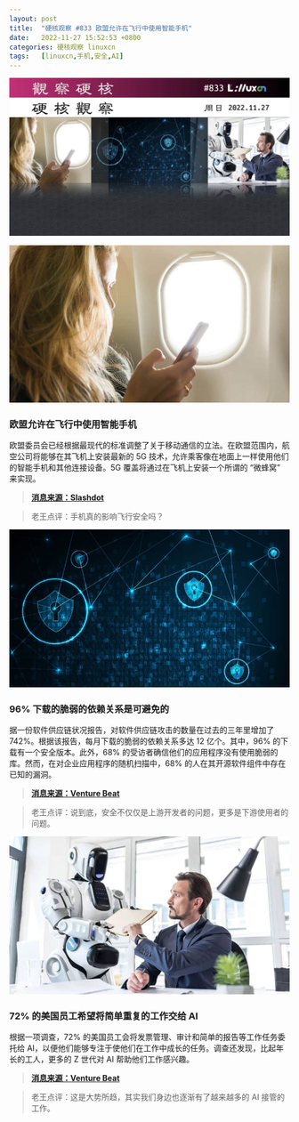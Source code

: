 ```yaml
---
layout: post
title:	"硬核观察 #833 欧盟允许在飞行中使用智能手机"
date:	2022-11-27 15:52:53 +0800 
categories:	硬核观察 linuxcn 
tags:	[linuxcn,手机,安全,AI]
---
```



![](/Asserts/Images/album/202211/27/155158nvg16s03gs7j63zi.jpg)


![](/Asserts/Images/album/202211/27/155207r6mkcdjnwjswwd16.jpg)


### 欧盟允许在飞行中使用智能手机


欧盟委员会已经根据最现代的标准调整了关于移动通信的立法。在欧盟范围内，航空公司将能够在其飞机上安装最新的 5G 技术，允许乘客像在地面上一样使用他们的智能手机和其他连接设备。5G 覆盖将通过在飞机上安装一个所谓的 “微蜂窝” 来实现。



> 
> **[消息来源：Slashdot](https://mobile.slashdot.org/story/22/11/25/1450204/eu-allows-smartphones-during-flights)**
> 
> 
> 



> 
> 老王点评：手机真的影响飞行安全吗？
> 
> 
> 


![](/Asserts/Images/album/202211/27/155222fq4aajwjw7dvtrft.jpg)


### 96% 下载的脆弱的依赖关系是可避免的


据一份软件供应链状况报告，对软件供应链攻击的数量在过去的三年里增加了 742%。根据该报告，每月下载的脆弱的依赖关系多达 12 亿个。其中，96% 的下载有一个安全版本。此外，68% 的受访者确信他们的应用程序没有使用脆弱的库。然而，在对企业应用程序的随机扫描中，68% 的人在其开源软件组件中存在已知的漏洞。



> 
> **[消息来源：Venture Beat](https://venturebeat.com/security/report-96-of-vulnerable-open-source-downloads-are-avoidable/)**
> 
> 
> 



> 
> 老王点评：说到底，安全不仅仅是上游开发者的问题，更多是下游使用者的问题。
> 
> 
> 


![](/Asserts/Images/album/202211/27/155233r9j6alol9rkprtao.jpg)


### 72% 的美国员工希望将简单重复的工作交给 AI


根据一项调查，72% 的美国员工会将发票管理、审计和简单的报告等工作任务委托给 AI，以便他们能够专注于使他们在工作中成长的任务。调查还发现，比起年长的工人，更多的 Z 世代对 AI 帮助他们工作感兴趣。



> 
> **[消息来源：Venture Beat](https://venturebeat.com/ai/72-of-u-s-workers-want-to-delegate-mundane-tasks-to-ai/)**
> 
> 
> 



> 
> 老王点评：这是大势所趋，其实我们身边也逐渐有了越来越多的 AI 接管的工作。
> 
> 
>
